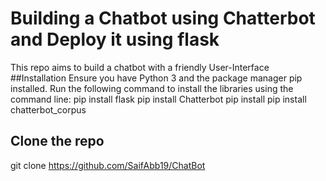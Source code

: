 # Building a Chatbot using Chatterbot and Deploy it using flask
This repo aims to build a chatbot with a friendly User-Interface
##Installation
Ensure you have Python 3 and the package manager pip installed.
Run the following command to install the libraries using the command line:
pip install flask
pip install Chatterbot
pip install 
pip install chatterbot_corpus

## Clone the repo
git clone https://github.com/SaifAbb19/ChatBot
